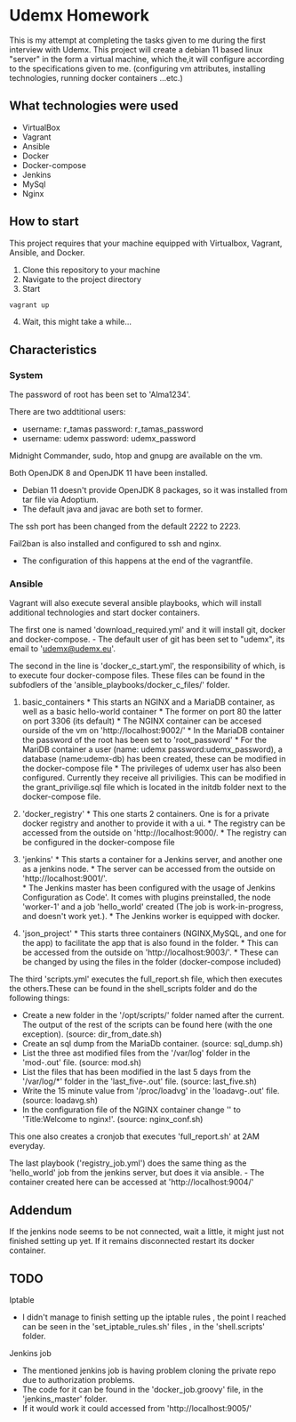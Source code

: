 # Udemx Homework

This is my attempt at completing the tasks given to me during the first interview with Udemx.
This project will create a debian 11 based linux "server" in the form a virtual machine, which the,it will configure according to the specifications given to me.
(configuring vm attributes, installing technologies, running docker containers ...etc.)

## What technologies were used

- VirtualBox
- Vagrant
- Ansible
- Docker
- Docker-compose
- Jenkins
- MySql
- Nginx

## How to start

This project requires that your machine equipped with Virtualbox, Vagrant, Ansible, and Docker.

1. Clone this repository to your machine
2. Navigate to the project directory
3. Start
  ```sh
  vagrant up
  ```
4. Wait, this might take a while...

## Characteristics

### System

The password of root has been set to 'Alma1234'.

There are two addtitional users:

- username: r_tamas password: r_tamas_password
- username: udemx password: udemx_password

Midnight Commander, sudo, htop and gnupg are available on the vm.

Both OpenJDK 8 and OpenJDK 11 have been installed.
  - Debian 11 doesn't provide OpenJDK 8 packages, so it was installed from tar file via Adoptium.
  - The default java and javac are both set to former.

The ssh port has been changed from the default 2222 to 2223.

Fail2ban is also installed and configured to ssh and nginx.
  - The configuration of this happens at the end of the vagrantfile.

### Ansible

Vagrant will also execute several ansible playbooks, which will install additional technologies and start docker containers.

The first one is named 'download_required.yml' and it will install git, docker and docker-compose.
    - The default user of git has been set to "udemx", its email to 'udemx@udemx.eu'.

The second in the line is 'docker_c_start.yml', the responsibility of which, is to execute four docker-compose files. These files can be found in the subfodlers of the 'ansible_playbooks/docker_c_files/' folder.

  1. basic_containers
    * This starts an NGINX and a MariaDB container, as well as a basic hello-world container
    * The former on port 80 the latter on port 3306 (its default)
    * The NGINX container can be accesed ourside of the vm on 'http://localhost:9002/'
    * In the MariaDB container the password of the root has been set to 'root_password' 
    * For the MariDB container a user (name: udemx password:udemx_password), a database (name:udemx-db) has been created, these can be modified in the docker-compose file
    * The privileges of udemx user has also been configured. Currently they receive all priviligies. This can be modified in the grant_privilige.sql file which is located in the initdb folder next to the docker-compose file.

  2. 'docker_registry'
    * This one starts 2 containers. One is for a private docker registry and another to provide it with a ui. 
    * The registry can be accessed from the outside on 'http://localhost:9000/.
    * The registry can be configured in the docker-compose file

  3. 'jenkins' 
    * This starts a container for a Jenkins server, and another one as a jenkins node.
    * The server can be accessed from the outside on 'http://localhost:9001/'.  
    * The Jenkins master has been configured with the usage of Jenkins Configuration as Code'. It comes with plugins preinstalled, the node 'worker-1' and a job 'hello_world' created (The job is work-in-progress, and doesn't work yet.).
    * The Jenkins worker is equipped with docker.

  4. 'json_project' 
    * This starts three containers (NGINX,MySQL, and one for the app) to facilitate the app that is also found in the folder.
    * This can be accessed from the outside on 'http://localhost:9003/'.
    * These can be changed by using the files in the folder (docker-compose included)

The third 'scripts.yml' executes the full_report.sh file, which then executes the others.These can be found in the shell_scripts folder and do the following things: 

- Create a new folder in the '/opt/scripts/' folder named after the current. The output of the rest of the scripts can be found here (with the one exception). (source: dir_from_date.sh)
- Create an sql dump from the MariaDb container. (source: sql_dump.sh)
- List the three ast modified files from the '/var/log' folder in the 'mod-<DATE>.out' file. (source: mod.sh)
- List the files that has been modified in the last 5 days from the '/var/log/*' folder in the 'last_five-<DATE>.out' file. (source: last_five.sh)
- Write the 15 minute value from '/proc/loadvg' in the 'loadavg-<DATE>.out' file. (source: loadavg.sh)
- In the configuration file of the NGINX container change '<title>Welcome to nginx!</title>' to 'Title:Welcome to nginx!</title>'. (source: nginx_conf.sh)
    
This one also creates a cronjob that executes 'full_report.sh' at 2AM everyday.

The last playbook ('registry_job.yml') does the same thing as the 'hello_world' job from the jenkins server, but does it via ansible.
    - The container created here can be accessed at 'http://localhost:9004/'
    

## Addendum

If the jenkins node seems to be not connected, wait a little, it might just not finished setting up yet.
If it remains disconnected restart its docker container.

## TODO

Iptable
- I didn't manage to finish setting up the iptable rules , the point I reached can be seen in the 'set_iptable_rules.sh' files , in the 'shell.scripts' folder.

Jenkins job
- The mentioned jenkins job is having problem cloning the private repo due to authorization problems.
- The code for it can be found in the 'docker_job.groovy' file, in the 'jenkins_master' folder.
- If it would work it could accessed from 'http://localhost:9005/'
